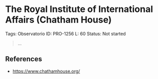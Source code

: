 # The Royal Institute of International Affairs (Chatham House)

Tags: Observatorio
ID: PRO-1256
L: 60
Status: Not started

> …
> 

## References

- https://www.chathamhouse.org/